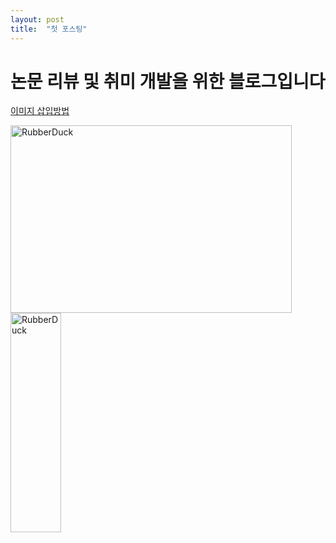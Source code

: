 ```yaml
---
layout: post
title:  "첫 포스팅"
---
```


# 논문 리뷰 및 취미 개발을 위한 블로그입니다

[이미지 삽입방법][site]

[site]:https://hyeonjiwon.github.io/blog/markdown_img/

<img src="[/path/to/img.jpg](https://github.com/user-attachments/assets/171933fe-1a5f-4e14-8cc9-8c112856bd92)" width="450px" height="300px" title="px(픽셀) 크기 설정" alt="RubberDuck"></img><br/>
<img src="[/path/to/img.jpg](https://github.com/user-attachments/assets/171933fe-1a5f-4e14-8cc9-8c112856bd92)" width="40%" height="30%" title="px(픽셀) 크기 설정" alt="RubberDuck"></img>
